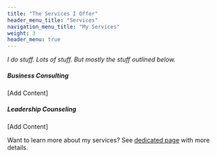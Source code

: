 ```yaml
---
title: "The Services I Offer"
header_menu_title: "Services"
navigation_menu_title: "My Services"
weight: 3
header_menu: true
---
```


*I do stuff. Lots of stuff.  But mostly the stuff outlined below.*

##### Business Consulting

[Add Content]

##### Leadership Counseling

[Add Content]

Want to learn more about my services? See [dedicated page](services) with more details.